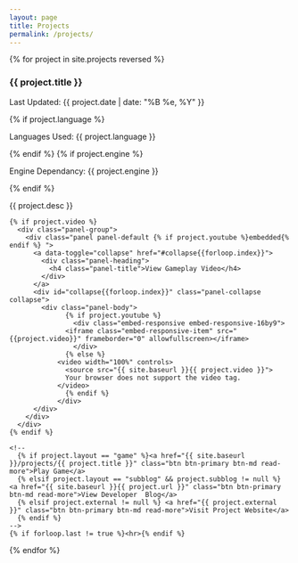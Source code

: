 ```yaml
---
layout: page
title: Projects
permalink: /projects/
---
```


<div>
  {% for project in site.projects reversed %}
    <h3 class="entry-title">{{ project.title }}</h3>
    <p class="date">Last Updated: {{ project.date | date: "%B %e, %Y" }}</p>
    {% if project.language %} 
      <p class="languages">Languages Used: {{ project.language }}</p>
    {% endif %}
    {% if project.engine %} 
      <p class="languages">Engine Dependancy: {{ project.engine }}</p>
    {% endif %}
    <p class="description">{{ project.desc }}</p>
    
    {% if project.video %} 
      <div class="panel-group">
        <div class="panel panel-default {% if project.youtube %}embedded{% endif %} ">
      	  <a data-toggle="collapse" href="#collapse{{forloop.index}}">
            <div class="panel-heading">
              <h4 class="panel-title">View Gameplay Video</h4>
            </div>
      	  </a>
      	  <div id="collapse{{forloop.index}}" class="panel-collapse collapse">
            <div class="panel-body">
        		  {% if project.youtube %}
        		    <div class="embed-responsive embed-responsive-16by9">
                  <iframe class="embed-responsive-item" src="{{project.video}}" frameborder="0" allowfullscreen></iframe>
        		    </div>
        		  {% else %}
                <video width="100%" controls>
               	  <source src="{{ site.baseurl }}{{ project.video }}">
               	  Your browser does not support the video tag.
                </video>
        		  {% endif %}
    		    </div>
          </div>
        </div>
      </div>
    {% endif %}
    
    <!--
      {% if project.layout == "game" %}<a href="{{ site.baseurl }}/projects/{{ project.title }}" class="btn btn-primary btn-md read-more">Play Game</a>
      {% elsif project.layout == "subblog" && project.subblog != null %} <a href="{{ site.baseurl }}{{ project.url }}" class="btn btn-primary btn-md read-more">View Developer  Blog</a> 
      {% elsif project.external != null %} <a href="{{ project.external }}" class="btn btn-primary btn-md read-more">Visit Project Website</a>
      {% endif %}
    -->
    {% if forloop.last != true %}<hr>{% endif %}
  {% endfor %}

</div>